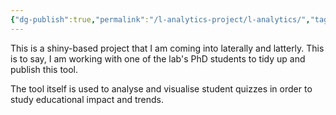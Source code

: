 ```yaml
---
{"dg-publish":true,"permalink":"/l-analytics-project/l-analytics/","tags":["teaching","l-analytics","shiny"]}
---
```


This is a shiny-based project that I am coming into laterally and latterly. This is to say, I am working with one of the lab's PhD students to tidy up and publish this tool. 

The tool itself is used to analyse and visualise student quizzes in order to study educational impact and trends.

